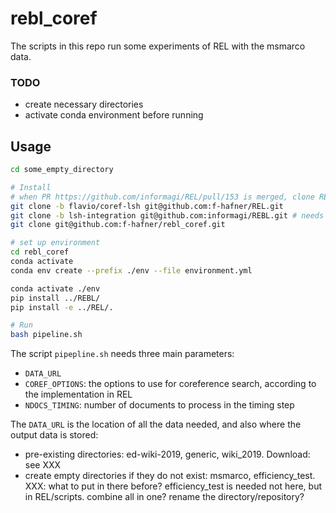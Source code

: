 # rebl_coref
The scripts in this repo run some experiments of REL with the msmarco data.


### TODO
- create necessary directories
- activate conda environment before running 


## Usage
```bash
cd some_empty_directory

# Install
# when PR https://github.com/informagi/REL/pull/153 is merged, clone REL directly
git clone -b flavio/coref-lsh git@github.com:f-hafner/REL.git 
git clone -b lsh-integration git@github.com:informagi/REBL.git # needs https://github.com/informagi/REBL/pull/8 to be merged
git clone git@github.com:f-hafner/rebl_coref.git

# set up environment
cd rebl_coref
conda activate 
conda env create --prefix ./env --file environment.yml

conda activate ./env
pip install ../REBL/
pip install -e ../REL/.

# Run 
bash pipeline.sh
```

The script `pipepline.sh` needs three main parameters:
- `DATA_URL`
- `COREF_OPTIONS`: the options to use for coreference search, according to the implementation in REL 
- `NDOCS_TIMING`: number of documents to process in the timing step 

The `DATA_URL` is the location of all the data needed, and also where the output data is stored:
- pre-existing directories: ed-wiki-2019, generic, wiki_2019. Download: see XXX
- create empty directories if they do not exist: msmarco, efficiency_test. XXX: what to put in there before? efficiency_test is needed not here, but in REL/scripts. combine all in one? rename the directory/repository?